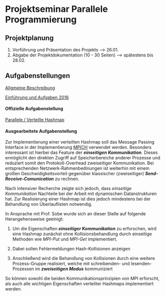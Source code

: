 # Projektseminar Parallele Programmierung

## Projektplanung

1. Vorführung und Präsentation des Projekts --> 26.01.
2. Abgabe der Projektdokumentation (10 - 30 Seiten) --> spätestens bis 28.02.

## Aufgabenstellungen

[Allgmeine Beschreibung](http://www.htw-dresden.de/htt.//www.htw-dresden.de/~sobe/Projsem_2016/PS_ParallelProg_16_17.pdf)

[Einführung und Aufgaben 2016](http://www.htw-dresden.de/htt.//www.htw-dresden.de/~sobe/Projsem_2016/PS_Intro.pdf)

#### Offizielle Aufgabenstellung
[Parallele / Verteilte Hashmap](https://www.evernote.com/l/AG0OX7QTgktMtbziiHEM7LjVVJ5EtIL6j58)

#### Ausgearbeitete Aufgabenstellung

Zur Implementierung einer verteilten Hashmap soll das Message Passing Interface in der Implementierung [MPICH](www.mpich.org) verwendet werden. Besonders interessant ist hierbei das Feature der _**einseitigen Kommunikation**_. Dieses ermöglicht den direkten Zugriff auf Speicherbereiche anderer Prozesse und reduziert somit den Protokoll-Overhead zweiseitiger Kommunikation. Bei entsprechenden Netzwerk-Rahmenbedinungen ist weiterhin mit einem großen Geschwidigkeitsvorteil gegenüber klassischer (zweiseitiger) _**Send-Receive-Comunication**_ zu rechnen.

Nach intensiver Recherche zeigte sich jedoch, dass _einseitige Kommunikation_ Nachteile bei der
Arbeit mit dynamischen Datanstrukturen hat. Zur Realisierung einer Hashmap ist dies jedoch mindestens bei der Behandlung von Überlauflisten notwendig.

In Ansprache mit Prof. Sobe wurde sich an dieser Stelle auf folgende Herangehensweise geeinigt:

1. Um die Eigenschaften _**einseitiger Kommunikation**_ zu erforschen, wird eine Hashmap zunächst ohne Kollisionsbehandlung durch einseitige Methoden wie _MPI-Put_ und _MPI-Get_ implementiert.

2. Dabei sollen Fehlermeldungen Hash-Kollisionen anzeigen

3. Anschließend wird die Behandlung von Kollisionen durch eine weitere Prozess-Gruppe realisiert, welche mit schreibenden- und lesenden-Prozessen im _**zweiseitigen Modus**_ kommuniziert

So können sowohl die beiden Kommunikationsprinzipien von MPI erforscht, als auch alle wichtigen Eigenschaften verteilter Hashmaps implementiert werden.
